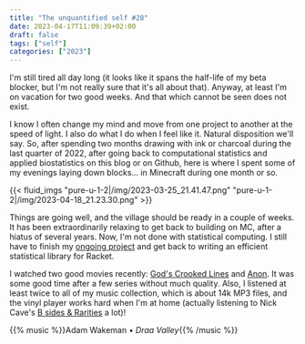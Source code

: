 ```yaml
---
title: "The unquantified self #28"
date: 2023-04-17T11:09:39+02:00
draft: false
tags: ["self"]
categories: ["2023"]
---
```


I'm still tired all day long (it looks like it spans the half-life of my beta blocker, but I'm not really sure that it's all about that). Anyway, at least I'm on vacation for two good weeks. And that which cannot be seen does not exist.

I know I often change my mind and move from one project to another at the speed of light. I also do what I do when I feel like it. Natural disposition we'll say. So, after spending two months drawing with ink or charcoal during the last quarter of 2022, after going back to computational statistics and applied biostatistics on this blog or on Github, here is where I spent some of my evenings laying down blocks... in Minecraft during one month or so.

{{< fluid_imgs
"pure-u-1-2|/img/2023-03-25_21.41.47.png"
"pure-u-1-2|/img/2023-04-18_21.23.30.png" >}}

Things are going well, and the village should be ready in a couple of weeks. It has been extraordinarily relaxing to get back to building on MC, after a hiatus of several years. Now, I'm not done with statistical computing. I still have to finish my [ongoing project](https://github.com/even4void/biostats) and get back to writing an efficient statistical library for Racket.

I watched two good movies recently: [God's Crooked Lines](https://en.wikipedia.org/wiki/God%27s_Crooked_Lines) and [Anon](<https://en.wikipedia.org/wiki/Anon_(film)>). It was some good time after a few series without much quality. Also, I listened at least twice to all of my music collection, which is about 14k MP3 files, and the vinyl player works hard when I'm at home (actually listening to Nick Cave's [B sides & Rarities](https://www.nickcave.com/b-sides-rarities/) a lot)!

{{% music %}}Adam Wakeman • _Draa Valley_{{% /music %}}
